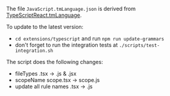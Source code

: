 The file `JavaScript.tmLanguage.json` is derived from [TypeScriptReact.tmLanguage](https://github.com/microsoft/TypeScript-TmLanguage/blob/master/TypeScriptReact.tmLanguage).

To update to the latest version:
- `cd extensions/typescript` and run `npm run update-grammars`
- don't forget to run the integration tests at `./scripts/test-integration.sh`

The script does the following changes:
- fileTypes .tsx -> .js & .jsx
- scopeName scope.tsx -> scope.js
- update all rule names .tsx -> .js

